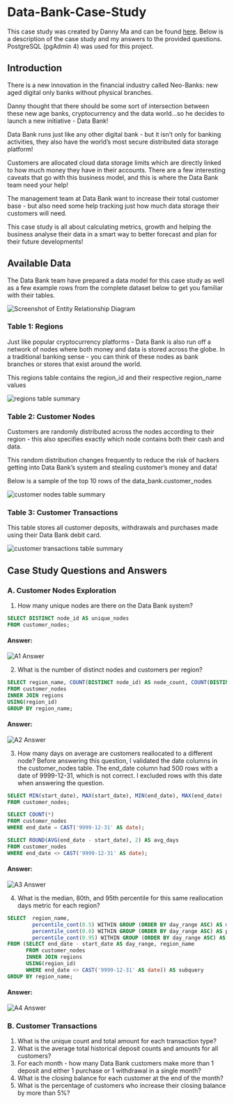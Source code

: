 # Data-Bank-Case-Study
This case study was created by Danny Ma and can be found [here](https://8weeksqlchallenge.com/case-study-4/). Below is a description of the case study and my answers to the provided questions. PostgreSQL (pgAdmin 4) was used for this project.
## Introduction
There is a new innovation in the financial industry called Neo-Banks: new aged digital only banks without physical branches.

Danny thought that there should be some sort of intersection between these new age banks, cryptocurrency and the data world…so he decides to launch a new initiative - Data Bank!

Data Bank runs just like any other digital bank - but it isn’t only for banking activities, they also have the world’s most secure distributed data storage platform!

Customers are allocated cloud data storage limits which are directly linked to how much money they have in their accounts. There are a few interesting caveats that go with this business model, and this is where the Data Bank team need your help!

The management team at Data Bank want to increase their total customer base - but also need some help tracking just how much data storage their customers will need.

This case study is all about calculating metrics, growth and helping the business analyse their data in a smart way to better forecast and plan for their future developments!

## Available Data
The Data Bank team have prepared a data model for this case study as well as a few example rows from the complete dataset below to get you familiar with their tables.

![Screenshot of Entity Relationship Diagram](https://8weeksqlchallenge.com/images/case-study-4-erd.png)

### Table 1: Regions
Just like popular cryptocurrency platforms - Data Bank is also run off a network of nodes where both money and data is stored across the globe. In a traditional banking sense - you can think of these nodes as bank branches or stores that exist around the world.

This regions table contains the region_id and their respective region_name values

![regions table summary](https://user-images.githubusercontent.com/129814364/229970861-a5f64012-9f4b-4b1a-9b2b-d71b7886bef6.JPG)

### Table 2: Customer Nodes
Customers are randomly distributed across the nodes according to their region - this also specifies exactly which node contains both their cash and data.

This random distribution changes frequently to reduce the risk of hackers getting into Data Bank’s system and stealing customer’s money and data!

Below is a sample of the top 10 rows of the data_bank.customer_nodes

![customer nodes table summary](https://user-images.githubusercontent.com/129814364/229971006-f4ff8239-e5b7-4c46-b427-7ed6041ce90e.JPG)

### Table 3: Customer Transactions
This table stores all customer deposits, withdrawals and purchases made using their Data Bank debit card.

![customer transactions table summary](https://user-images.githubusercontent.com/129814364/229971128-756f660c-c481-44a8-90a2-6b0cdfc26029.JPG)

## Case Study Questions and Answers
### A. Customer Nodes Exploration
1. How many unique nodes are there on the Data Bank system?
```sql
SELECT DISTINCT node_id AS unique_nodes
FROM customer_nodes;
```
#### Answer:
![A1 Answer](https://user-images.githubusercontent.com/129814364/230783766-abfbf86f-bf6d-40f7-b90b-10e980b71174.JPG)

2. What is the number of distinct nodes and customers per region?
```sql
SELECT region_name, COUNT(DISTINCT node_id) AS node_count, COUNT(DISTINCT customer_id) AS customer_count
FROM customer_nodes
INNER JOIN regions
USING(region_id)
GROUP BY region_name;
```
#### Answer:
![A2 Answer](https://user-images.githubusercontent.com/129814364/230783948-da7b7322-84af-417f-a11d-f19f13b721c8.JPG)

3. How many days on average are customers reallocated to a different node?
Before answering this question, I validated the date columns in the customer_nodes table. The end_date column had 500 rows with a date of 9999-12-31, which is not correct. I excluded rows with this date when answering the question.
```sql
SELECT MIN(start_date), MAX(start_date), MIN(end_date), MAX(end_date)
FROM customer_nodes;

SELECT COUNT(*)
FROM customer_nodes
WHERE end_date = CAST('9999-12-31' AS date);

SELECT ROUND(AVG(end_date - start_date), 2) AS avg_days
FROM customer_nodes
WHERE end_date <> CAST('9999-12-31' AS date);
```
#### Answer:
![A3 Answer](https://user-images.githubusercontent.com/129814364/230784295-8e86d535-b492-408f-9725-f40bee3900a3.JPG)

4. What is the median, 80th, and 95th percentile for this same reallocation days metric for each region?
```sql
SELECT 	region_name,
		percentile_cont(0.5) WITHIN GROUP (ORDER BY day_range ASC) AS median,
		percentile_cont(0.8) WITHIN GROUP (ORDER BY day_range ASC) AS percentile_80th,
		percentile_cont(0.95) WITHIN GROUP (ORDER BY day_range ASC) AS percentile_95th
FROM (SELECT end_date - start_date AS day_range, region_name
	  FROM customer_nodes
	  INNER JOIN regions
	  USING(region_id)
	  WHERE end_date <> CAST('9999-12-31' AS date)) AS subquery
GROUP BY region_name;
```
#### Answer:
![A4 Answer](https://user-images.githubusercontent.com/129814364/230784392-989d67cf-14a6-41e6-bfcb-3dfe57632d5b.JPG)

### B. Customer Transactions
1. What is the unique count and total amount for each transaction type?
2. What is the average total historical deposit counts and amounts for all customers?
3. For each month - how many Data Bank customers make more than 1 deposit and either 1 purchase or 1 withdrawal in a single month?
4. What is the closing balance for each customer at the end of the month?
5. What is the percentage of customers who increase their closing balance by more than 5%?
